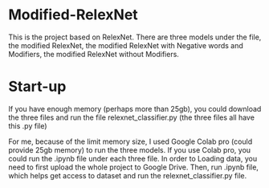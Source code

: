 # Modified-RelexNet

This is the project based on RelexNet. There are three models under the file, the modified RelexNet, the modified RelexNet with Negative words and Modifiers, the modified RelexNet without Modifiers.

# Start-up

If you have enough memory (perhaps more than 25gb), you could download the three files and run the file relexnet_classifier.py (the three files all have this .py file)

For me, because of the limit memory size, I used Google Colab pro (could provide 25gb memory) to run the three models. If you use Colab pro, you could run the .ipynb file under each three file. In order to Loading data, you need to first upload the whole project to Google Drive. Then, run .ipynb file, which helps get access to dataset and run the relexnet_classifier.py file.
